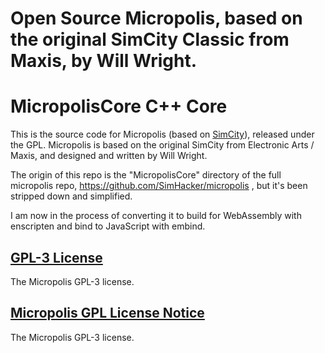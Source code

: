 # Open Source Micropolis, based on the original SimCity Classic from Maxis, by Will Wright. #

# MicropolisCore C++ Core

This is the source code for Micropolis (based on [SimCity](http://en.wikipedia.org/wiki/SimCity_(1989_video_game))), released under the GPL. Micropolis is based on the original SimCity from Electronic Arts / Maxis, and designed and written by Will Wright.

The origin of this repo is the "MicropolisCore" directory of the full micropolis repo, https://github.com/SimHacker/micropolis , but it's been stripped down and simplified.

I am now in the process of converting it to build for WebAssembly with enscripten and bind to JavaScript with embind.

## [GPL-3 License](LICENSE) ##
The Micropolis GPL-3 license.

## [Micropolis GPL License Notice](MicropolisGPLLicenseNotice.md) ##
The Micropolis GPL-3 license.
